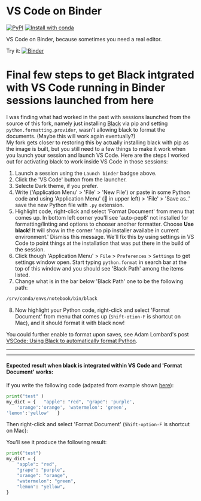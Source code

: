 # VS Code on Binder

[![PyPI](https://img.shields.io/pypi/v/jupyter-vscode-proxy)](https://pypi.org/project/jupyter-vscode-proxy/)
[![Install with conda](https://anaconda.org/conda-forge/jupyter-vscode-proxy/badges/installer/conda.svg)](https://github.com/conda-forge/jupyter-vscode-proxy-feedstock)

VS Code on Binder, because sometimes you need a real editor.

Try it: [![Binder](https://mybinder.org/badge_logo.svg)](https://mybinder.org/v2/gh/fomightez/vscode-binder/master?urlpath=lab)


# Final few steps to get Black intgrated with VS Code running in Binder sessions launched from here

I was finding what had worked in the past with sessions launched from the source of this fork, namely just installing [Black](https://black.readthedocs.io/en/stable/) via pip and setting `python.formatting.provider`, wasn't allowing black to format the documents. (Maybe this will work again eventually?)    
My fork gets closer to restoring this by actually installing black with pip as the image is built, but you still need to a few things to make it work when you launch your session and launch VS Code. Here are the steps I worked out for activating black to work inside VS Code in those sessions:

1. Launch a session using the `Launch binder` badgse above.
2. Click the 'VS Code' button from the launcher. 
3. Selecte Dark theme, if you prefer.
4. Write ('Application Menu' <i class="fa fa-bars" aria-hidden="true"></i> > 'File' > 'New File') or paste in some Python code and using 'Application Menu' (:hamburger: in upper left) >  'File' > 'Save as..' save the new Python file with `.py` extension. 
5. Highlight code, right-click and select 'Format Document' from menu that comes up. In bottom left corner you'll see 'auto-pep8' not installed  for formatting/linting and options to chooser another formatter. Choose **Use black**! It will show in the corner 'no pip installer availabe in current environment.' Dismiss this message. We'll fix this by using settings in VS Code to point things at the installation that was put there in the build of the session.
6. Click though 'Application Menu' >  `File` > `Preferences` > `Settings` to get settings window open. Start typing `python.format` in search bar at the top of this window and you should see  'Black Path' among the items listed. 
7. Change what is in the bar below 'Black Path' one to be the following path:

  ```bash
  /srv/conda/envs/notebook/bin/black
  ```
8. Now highlight your Python code, right-click and select 'Format Document' from menu that comes up (`Shift-otion-F` is shortcut on Mac), and it should format  it with black now!

You could further enable to format upon saves, see Adam Lombard's post [VSCode: Using Black to automatically format Python](https://dev.to/adamlombard/how-to-use-the-black-python-code-formatter-in-vscode-3lo0).

---------

---------

#### Expected result when black is integrated within VS Code and 'Format Document' works:

If you write the following code (adpated from example shown [here](https://dev.to/adamlombard/how-to-use-the-black-python-code-formatter-in-vscode-3lo0)):

```python
print("test" )
my_dict = {   "apple": "red", "grape": 'purple',
    'orange':'orange', 'watermelon': 'green',
'lemon':'yellow'   }
```
Then right-click and select 'Format Document' (`Shift-option-F` is shortcut on Mac):

You'll see it produce the following result:

```python
print("test")
my_dict = {
    "apple": "red",
    "grape": "purple",
    "orange": "orange",
    "watermelon": "green",
    "lemon": "yellow",
}
```
